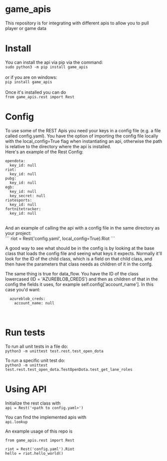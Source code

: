 # game_apis
This repository is for integrating with different apis to allow you to pull player or game data

# Install
You can install the api via pip via the command: <br />
```sudo python3 -m pip install game_apis```<br /><br />
or if you are on windows: <br />
```pip install game_apis```<br /><br />
Once it's installed you can do<br />
```from game_apis.rest import Rest```

# Config
To use some of the REST Apis you need your keys in a config file (e.g. a file called config.yaml). You have the option of importing the config file locally with the local_config=True flag when instantiating an api, otherwise the path is relative to the directory where the api is installed. <br />
Here's an example of the Rest Config:<br />
```
opendota:
  key_id: null
riot:
  key_id: null
pubg:
  key_id: null
egb:
  key_id: null
  key_secret: null
riotesports:
  key_id: null
fortnitetracker:
  key_id: null
  ```
<br />
 And an example of calling the api with a config file in the same directory as your project: <br />
```
riot = Rest('config.yaml', local_config=True).Riot
```

  A good way to see what should be in the config is by looking at the base class that loads the config file and seeing what keys it expects. Normally it'll look for the ID of the child class, which is a field on that child class, and then have the parameters that class needs as children of it in the confg. <br />

  The same thing is true for data_flow. You have the ID of the class lowercased (ID = 'AZUREBLOB_CREDS') and then as children of that in the config the fields it uses, for example self.config['account_name']. In this case you'd want:
```
  azureblob_creds:
    account_name: null
 ```
 <br />

# Run tests
To run all unit tests in a file do:<br />
```python3 -m unittest test.rest.test_open_dota```

To run a specific unit test do:<br />
```python3 -m unittest test.rest.test_open_dota.TestOpenDota.test_get_lane_roles```

# Using API
Initialize the rest class with<br />
```api = Rest('<path to config.yaml>')```

You can find the implemented apis with<br />
```api.lookup```

An example usage of this repo is
```
from game_apis.rest import Rest

riot = Rest('config.yaml').Riot
hello = riot.hello_world()
```
